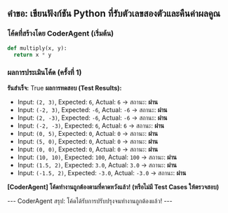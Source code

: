 ## คำขอ: เขียนฟังก์ชัน Python ที่รับตัวเลขสองตัวและคืนค่าผลคูณ

### โค้ดที่สร้างโดย CoderAgent (เริ่มต้น)
```python
def multiply(x, y):
  return x * y
```

### ผลการประเมินโค้ด (ครั้งที่ 1)
**รันสำเร็จ:** True
**ผลการทดสอบ (Test Results):**
  - Input: `(2, 3)`, Expected: `6`, Actual: `6` -> สถานะ: **ผ่าน**
  - Input: `(-2, 3)`, Expected: `-6`, Actual: `-6` -> สถานะ: **ผ่าน**
  - Input: `(2, -3)`, Expected: `-6`, Actual: `-6` -> สถานะ: **ผ่าน**
  - Input: `(-2, -3)`, Expected: `6`, Actual: `6` -> สถานะ: **ผ่าน**
  - Input: `(0, 5)`, Expected: `0`, Actual: `0` -> สถานะ: **ผ่าน**
  - Input: `(5, 0)`, Expected: `0`, Actual: `0` -> สถานะ: **ผ่าน**
  - Input: `(0, 0)`, Expected: `0`, Actual: `0` -> สถานะ: **ผ่าน**
  - Input: `(10, 10)`, Expected: `100`, Actual: `100` -> สถานะ: **ผ่าน**
  - Input: `(1.5, 2)`, Expected: `3.0`, Actual: `3.0` -> สถานะ: **ผ่าน**
  - Input: `(-1.5, 2)`, Expected: `-3.0`, Actual: `-3.0` -> สถานะ: **ผ่าน**

**[CoderAgent] โค้ดทำงานถูกต้องตามที่คาดหวังแล้ว! (หรือไม่มี Test Cases ให้ตรวจสอบ)**

--- CoderAgent สรุป: โค้ดได้รับการปรับปรุงจนทำงานถูกต้องแล้ว! ---
